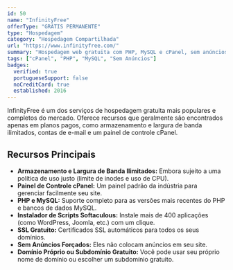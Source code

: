 ```yaml
---
id: 50
name: "InfinityFree"
offerType: "GRÁTIS PERMANENTE"
type: "Hospedagem"
category: "Hospedagem Compartilhada"
url: "https://www.infinityfree.com/"
summary: "Hospedagem web gratuita com PHP, MySQL e cPanel, sem anúncios."
tags: ["cPanel", "PHP", "MySQL", "Sem Anúncios"]
badges:
  verified: true
  portugueseSupport: false
  noCreditCard: true
  established: 2016
---
```


InfinityFree é um dos serviços de hospedagem gratuita mais populares e completos do mercado. Oferece recursos que geralmente são encontrados apenas em planos pagos, como armazenamento e largura de banda ilimitados, contas de e-mail e um painel de controle cPanel.

## Recursos Principais

- **Armazenamento e Largura de Banda Ilimitados:** Embora sujeito a uma política de uso justo (limite de inodes e uso de CPU).
- **Painel de Controle cPanel:** Um painel padrão da indústria para gerenciar facilmente seu site.
- **PHP e MySQL:** Suporte completo para as versões mais recentes do PHP e bancos de dados MySQL.
- **Instalador de Scripts Softaculous:** Instale mais de 400 aplicações (como WordPress, Joomla, etc.) com um clique.
- **SSL Gratuito:** Certificados SSL automáticos para todos os seus domínios.
- **Sem Anúncios Forçados:** Eles não colocam anúncios em seu site.
- **Domínio Próprio ou Subdomínio Gratuito:** Você pode usar seu próprio nome de domínio ou escolher um subdomínio gratuito.
